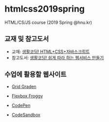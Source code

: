 # htmlcss2019spring
HTML/CS/JS course (2019 Spring @hnu.kr)

## 교재 및 참고도서
 * 교재: [생활코딩! HTML+CSS+자바스크립트](http://wikibook.co.kr/html-css-js/)
 * 참고도서: [생활코딩! 쉽게 따라 하는 웹서비스 만들기](http://wikibook.co.kr/coding-everybody/)

## 수업에 활용할 웹사이트

 * [Grid Graden](https://cssgridgarden.com/)

 * [Flexbox Froggy](https://flexboxfroggy.com/)

 * [CodePen](https://codepen.io/)

 * [CodeSandbox](https://codesandbox.io/)

